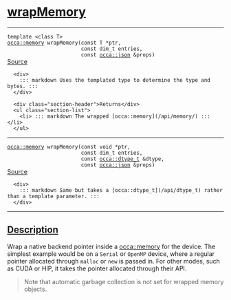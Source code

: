 
<h1 id="wrap-memory">
 <a href="#/api/device/wrapMemory" class="anchor">
   <span>wrapMemory</span>
  </a>
</h1>

<div class="signature">

<hr>

  <div class="definition-container">
    <div class="definition">
      <code><span class="token keyword">template</span> <<span class="token keyword">class</span> <span class="token keyword">T</span>>
<a href="#/api/memory/">occa::memory</a> wrapMemory(<span class="token keyword">const</span> <span class="token keyword">T</span> *ptr,
                        <span class="token keyword">const</span> <span class="token keyword">dim_t</span> entries,
                        <span class="token keyword">const</span> <a href="#/api/json/">occa::json</a> &props)</code>
      <div class="flex-spacing"></div>
      <a href="https://github.com/libocca/occa/blob/f8dbf4d2/include/occa/core/device.hpp#L683" target="_blank">Source</a>
    </div>
    <div class="description">

      <div>
        ::: markdown Uses the templated type to determine the type and bytes. :::
      </div>

      <div class="section-header">Returns</div>
      <ul class="section-list">
        <li> ::: markdown The wrapped [occa::memory](/api/memory/) ::: </li>
      </ul>
</div>
  </div>

<hr>

  <div class="definition-container">
    <div class="definition">
      <code><a href="#/api/memory/">occa::memory</a> wrapMemory(<span class="token keyword">const</span> <span class="token keyword">void</span> *ptr,
                        <span class="token keyword">const</span> <span class="token keyword">dim_t</span> entries,
                        <span class="token keyword">const</span> <a href="#/api/dtype_t">occa::dtype_t</a> &dtype,
                        <span class="token keyword">const</span> <a href="#/api/json/">occa::json</a> &props)</code>
      <div class="flex-spacing"></div>
      <a href="https://github.com/libocca/occa/blob/f8dbf4d2/include/occa/core/device.hpp#L695" target="_blank">Source</a>
    </div>
    <div class="description">

      <div>
        ::: markdown Same but takes a [occa::dtype_t](/api/dtype_t) rather than a template parameter. :::
      </div>
</div>
  </div>

  <hr>
</div>


<h2 id="description">
 <a href="#/api/device/wrapMemory?id=description" class="anchor">
   <span>Description</span>
  </a>
</h2>

Wrap a native backend pointer inside a [occa::memory](/api/memory/) for the device.
The simplest example would be on a `Serial` or `OpenMP` device, where a regular pointer allocated through `malloc` or `new` is passed in.
For other modes, such as CUDA or HIP, it takes the pointer allocated through their API.

> Note that automatic garbage collection is not set for wrapped memory objects.
